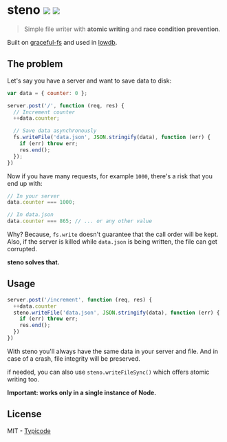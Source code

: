 # steno [![](http://img.shields.io/npm/dm/steno.svg?style=flat)](https://www.npmjs.org/package/steno)  [![](https://travis-ci.org/typicode/steno.svg?branch=master)](https://travis-ci.org/typicode/steno)

> Simple file writer with __atomic writing__ and __race condition prevention__.

Built on [graceful-fs](https://github.com/isaacs/node-graceful-fs) and used in [lowdb](https://github.com/typicode/lowdb).

## The problem

Let's say you have a server and want to save data to disk:

```javascript
var data = { counter: 0 };

server.post('/', function (req, res) {
  // Increment counter
  ++data.counter;

  // Save data asynchronously
  fs.writeFile('data.json', JSON.stringify(data), function (err) {
    if (err) throw err;
    res.end();
  });  
})
```

Now if you have many requests, for example `1000`, there's a risk that you end up with:

```javascript
// In your server
data.counter === 1000;

// In data.json
data.counter === 865; // ... or any other value
```

Why? Because, `fs.write` doesn't guarantee that the call order will be kept. Also, if the server is killed while `data.json` is being written, the file can get corrupted.

__steno solves that.__

## Usage

```javascript
server.post('/increment', function (req, res) {
  ++data.counter
  steno.writeFile('data.json', JSON.stringify(data), function (err) {
    if (err) throw err;
    res.end();
  })
})
```

With steno you'll always have the same data in your server and file. And in case of a crash, file integrity will be preserved.

if needed, you can also use `steno.writeFileSync()` which offers atomic writing too.

__Important: works only in a single instance of Node.__

## License

MIT - [Typicode](https://github.com/typicode)
